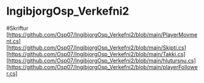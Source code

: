 # IngibjorgOsp_Verkefni2
#Skriftur
[https://github.com/Osp07/IngibjorgOsp_Verkefni2/blob/main/PlayerMovment.cs]
[https://github.com/Osp07/IngibjorgOsp_Verkefni2/blob/main/Skipti.cs]
[https://github.com/Osp07/IngibjorgOsp_Verkefni2/blob/main/Takki.cs]
[https://github.com/Osp07/IngibjorgOsp_Verkefni2/blob/main/hlutursnu.cs]
[https://github.com/Osp07/IngibjorgOsp_Verkefni2/blob/main/playerFollower.cs]
